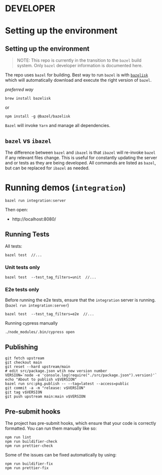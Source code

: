 # DEVELOPER

# Setting up the environment

## Setting up the environment

> NOTE: This repo is currently in the transition to the `bazel` build system. Only `bazel` developer information is documented here.

The repo uses `bazel` for building. Best way to run `bazel` is with [`bazelisk`](https://github.com/bazelbuild/bazelisk) which will automatically download and execute the right version of `bazel`.

_preferred way_

```
brew install bazelisk
```

or

```
npm install -g @bazel/bazelisk
```

`Bazel` will invoke `Yarn` and manage all dependencies.

## `bazel` vs `ibazel`

The difference between `bazel` and `ibazel` is that `ibazel` will re-invoke `bazel` if any relevant files change. This is useful for constantly updating the server and or tests as they are being developed. All commands are listed as `bazel`, but can be replaced for `ibazel` as needed.

# Running demos (`integration`)

```
bazel run integration:server
```

Then open:

- http://localhost:8080/

## Running Tests

All tests:

```
bazel test  //...
```

### Unit tests only

```
bazel test  --test_tag_filters=unit  //...
```

### E2e tests only

Before running the e2e tests, ensure that the `integration` server is running. (`bazel run integration:server`)

```
bazel test  --test_tag_filters=e2e  //...
```

Running cypress manually

```
./node_modules/.bin/cypress open
```

## Publishing

```
git fetch upstream
git checkout main
git reset --hard upstream/main
# edit src/package.json wtih new version number
VERSION=`node -e 'console.log(require("./src/package.json").version)'`
echo "About to publish v$VERSION"
bazel run src:pkg.publish -- --tag=latest --access=public
git commit -a -m "release: v$VERSION"
git tag v$VERSION
git push upstream main:main v$VERSION
```

## Pre-submit hooks

The project has pre-submit hooks, which ensure that your code is correctly formatted. You can run them manually like so:

```
npm run lint
npm run buildifier-check
npm run prettier-check
```

Some of the issues can be fixed automatically by using:

```
npm run buildifier-fix
npm run prettier-fix
```

